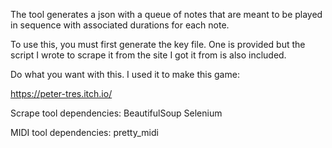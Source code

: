 The tool generates a json with a queue of notes that are meant to be played in sequence with associated durations for each note.

To use this, you must first generate the key file. One is provided but the script I wrote to scrape it from the site I got it from is also included.

Do what you want with this. I used it to make this game:

https://peter-tres.itch.io/



Scrape tool dependencies:
BeautifulSoup
Selenium

MIDI tool dependencies:
pretty_midi